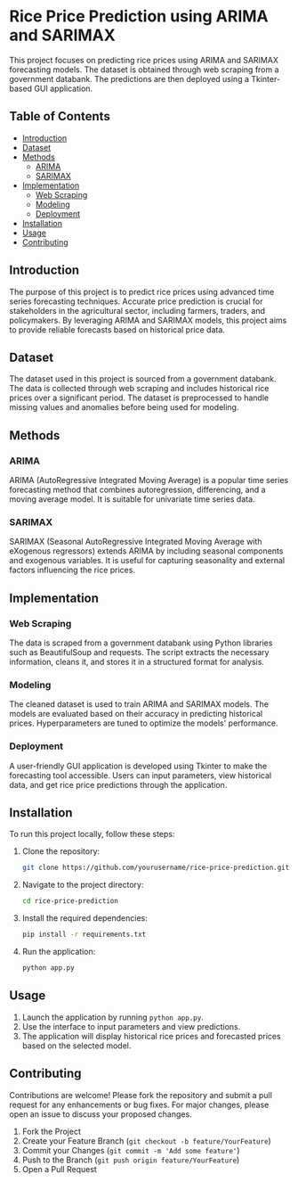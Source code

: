 # Rice Price Prediction using ARIMA and SARIMAX

This project focuses on predicting rice prices using ARIMA and SARIMAX forecasting models. The dataset is obtained through web scraping from a government databank. The predictions are then deployed using a Tkinter-based GUI application.

## Table of Contents

- [Introduction](#introduction)
- [Dataset](#dataset)
- [Methods](#methods)
  - [ARIMA](#arima)
  - [SARIMAX](#sarimax)
- [Implementation](#implementation)
  - [Web Scraping](#web-scraping)
  - [Modeling](#modeling)
  - [Deployment](#deployment)
- [Installation](#installation)
- [Usage](#usage)
- [Contributing](#contributing)

## Introduction

The purpose of this project is to predict rice prices using advanced time series forecasting techniques. Accurate price prediction is crucial for stakeholders in the agricultural sector, including farmers, traders, and policymakers. By leveraging ARIMA and SARIMAX models, this project aims to provide reliable forecasts based on historical price data.

## Dataset

The dataset used in this project is sourced from a government databank. The data is collected through web scraping and includes historical rice prices over a significant period. The dataset is preprocessed to handle missing values and anomalies before being used for modeling.

## Methods

### ARIMA

ARIMA (AutoRegressive Integrated Moving Average) is a popular time series forecasting method that combines autoregression, differencing, and a moving average model. It is suitable for univariate time series data.

### SARIMAX

SARIMAX (Seasonal AutoRegressive Integrated Moving Average with eXogenous regressors) extends ARIMA by including seasonal components and exogenous variables. It is useful for capturing seasonality and external factors influencing the rice prices.

## Implementation

### Web Scraping

The data is scraped from a government databank using Python libraries such as BeautifulSoup and requests. The script extracts the necessary information, cleans it, and stores it in a structured format for analysis.

### Modeling

The cleaned dataset is used to train ARIMA and SARIMAX models. The models are evaluated based on their accuracy in predicting historical prices. Hyperparameters are tuned to optimize the models' performance.

### Deployment

A user-friendly GUI application is developed using Tkinter to make the forecasting tool accessible. Users can input parameters, view historical data, and get rice price predictions through the application.

## Installation

To run this project locally, follow these steps:

1. Clone the repository:
    ```sh
    git clone https://github.com/yourusername/rice-price-prediction.git
    ```

2. Navigate to the project directory:
    ```sh
    cd rice-price-prediction
    ```

3. Install the required dependencies:
    ```sh
    pip install -r requirements.txt
    ```

4. Run the application:
    ```sh
    python app.py
    ```

## Usage

1. Launch the application by running `python app.py`.
2. Use the interface to input parameters and view predictions.
3. The application will display historical rice prices and forecasted prices based on the selected model.

## Contributing

Contributions are welcome! Please fork the repository and submit a pull request for any enhancements or bug fixes. For major changes, please open an issue to discuss your proposed changes.

1. Fork the Project
2. Create your Feature Branch (`git checkout -b feature/YourFeature`)
3. Commit your Changes (`git commit -m 'Add some feature'`)
4. Push to the Branch (`git push origin feature/YourFeature`)
5. Open a Pull Request

